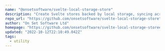 ```yaml
---
name: "@onsetsoftware/svelte-local-storage-store"
description: "Create Svelte stores backed by local storage, syncing across tabs."
repo_url: "https://github.com/onsetsoftware/svelte-local-storage-store"
author: "On Set Software Ltd"
homepage: "https://github.com/onsetsoftware/svelte-local-storage-store#readme"
updated: "2022-10-12T22:10:49.042Z"
tags: 
  - utility
---
```

